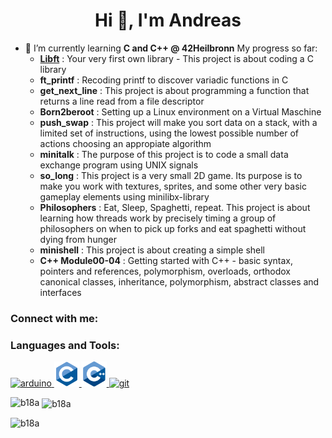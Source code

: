 <h1 align="center">Hi 👋, I'm Andreas</h1>

- 🌱 I’m currently learning **C and C++ @ 42Heilbronn**
	My progress so far:
	-	**[Libft](https://github.com/B18a/42_libft)**			: Your very first own library - This project is about coding a C library
	-	**ft_printf**		: Recoding printf to discover variadic functions in C
	-	**get_next_line**	: This project is about programming a function that returns a line read from a file descriptor
	-	**Born2beroot**		: Setting up a Linux environment on a Virtual Maschine
	-	**push_swap**		: This project will make you sort data on a stack, with a limited set of instructions, using the lowest possible number of actions choosing an appropiate algorithm
	-	**minitalk**		: The purpose of this project is to code a small data exchange program using UNIX signals
	-	**so_long**			: This project is a very small 2D game. Its purpose is to make you work with textures, sprites, and some other very basic gameplay elements using minilibx-library
	-	**Philosophers**	: Eat, Sleep, Spaghetti, repeat. This project is about learning how threads work by precisely timing a group of philosophers on when to pick up forks and eat spaghetti without dying from hunger
	-	**minishell**		: This project is about creating a simple shell
	-	**C++ Module00-04**	: Getting started with C++ - basic syntax, pointers and references, polymorphism, overloads, orthodox canonical classes, inheritance, polymorphism, abstract classes and interfaces

<h3 align="left">Connect with me:</h3>
<p align="left">
</p>

<h3 align="left">Languages and Tools:</h3>
<p align="left"> <a href="https://www.arduino.cc/" target="_blank" rel="noreferrer"> <img src="https://cdn.worldvectorlogo.com/logos/arduino-1.svg" alt="arduino" width="40" height="40"/> </a> <a href="https://www.cprogramming.com/" target="_blank" rel="noreferrer"> <img src="https://raw.githubusercontent.com/devicons/devicon/master/icons/c/c-original.svg" alt="c" width="40" height="40"/> </a> <a href="https://www.w3schools.com/cpp/" target="_blank" rel="noreferrer"> <img src="https://raw.githubusercontent.com/devicons/devicon/master/icons/cplusplus/cplusplus-original.svg" alt="cplusplus" width="40" height="40"/> </a> <a href="https://git-scm.com/" target="_blank" rel="noreferrer"> <img src="https://www.vectorlogo.zone/logos/git-scm/git-scm-icon.svg" alt="git" width="40" height="40"/> </a> </p>

<p><img align="left" src="https://github-readme-stats.vercel.app/api/top-langs?username=b18a&show_icons=true&locale=en&layout=compact&theme=dark&hide" alt="b18a" /></p>

<p>&nbsp;<img align="center" src="https://github-readme-stats.vercel.app/api?username=b18a&show_icons=true&locale=en&theme=dark&hide" alt="b18a" /></p>

<p align="left"> <img src="https://komarev.com/ghpvc/?username=b18a&label=Profile%20views&color=0e75b6&style=flat" alt="b18a" /> </p>
